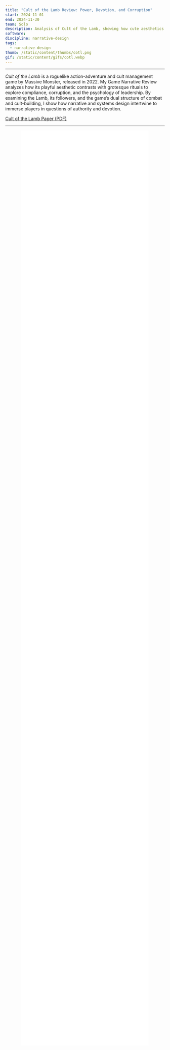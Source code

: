 ```yaml
---
title: "Cult of the Lamb Review: Power, Devotion, and Corruption"
start: 2024-11-01
end: 2024-11-30
team: Solo
description: Analysis of Cult of the Lamb, showing how cute aesthetics and grotesque mechanics fuse to examine power, devotion, and the corruption of leadership
software:
discipline: narrative-design
tags:
  - narrative-design
thumb: /static/content/thumbs/cotl.png
gif: /static/content/gifs/cotl.webp
---
```

---

*Cult of the Lamb* is a roguelike action-adventure and cult management game by Massive Monster, released in 2022. My Game Narrative Review analyzes how its playful aesthetic contrasts with grotesque rituals to explore compliance, corruption, and the psychology of leadership. By examining the Lamb, its followers, and the game’s dual structure of combat and cult-building, I show how narrative and systems design intertwine to immerse players in questions of authority and devotion.

[Cult of the Lamb Paper (PDF)](ShchVasilisa_GNR2025_CultoftheLamb.pdf)

---

<div style="display:flex; justify-content:center; width:100%;">
  <div style="width:80%; height:72vh;">
    <iframe 
      src="ShchVasilisa_GNR2025_CultoftheLamb.pdf" 
      style="border:none; width:100%; height:100%;" 
    ></iframe>
  </div>
</div>